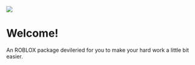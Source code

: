 <img src='https://files.gitbook.com/v0/b/gitbook-x-prod.appspot.com/o/spaces%2FVEXcqIo3GIkydSnVotrP%2Fuploads%2FJ4i3q0tVcEiO1uUskNnn%2Fdefault-page-cover-K4LPTE6Y.png?alt=media&token=70a7b232-37ff-4011-9944-39ce5866188d'>


# Welcome!
An ROBLOX package devileried for you to make your hard work a little bit easier.
